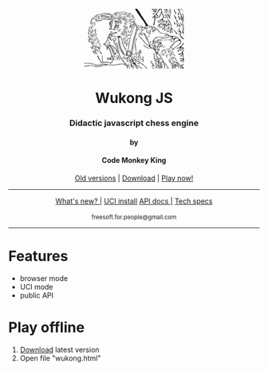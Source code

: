 <p align="center">
  <img src="logo/LOGO.png">
</p>

<h1 align="center">Wukong JS</h1>
<h3 align="center">Didactic javascript chess engine</h3>
<h4 align="center">by</h4>
<h4 align="center">Code Monkey King</h4>
<p align="center">
  <a href="https://github.com/maksimKorzh/wukongJS/raw/main/releases">Old versions</a> |
  <a href="https://github.com/maksimKorzh/wukongJS/raw/main/releases/WukongJS_v1.2.zip">Download</a> |
  <a class="btn btn-success" href="https://maksimkorzh.github.io/wukongJS/wukong.html">Play now!</a>
</p>
<hr>
<p align="center">
  <a href="https://github.com/maksimKorzh/wukongJS/blob/main/docs/CHANGELOG.MD">What's new? |</a>
  <a href="https://github.com/maksimKorzh/wukongJS/blob/main/docs/UCI.MD">UCI install</a>
  <a href="https://github.com/maksimKorzh/wukongJS/blob/main/docs/API.MD">API docs |</a>
  <a href="https://github.com/maksimKorzh/wukongJS/blob/main/docs/SPECS.MD">Tech specs</a>
  
</p>
<p align="center">
  <small>freesoft.for.people@gmail.com</small>
</p>
<hr>

# Features
 - browser mode
 - UCI mode
 - public API

# Play offline
1. <a href="https://github.com/maksimKorzh/wukongJS/raw/main/releases/WukongJS_v1.2.zip">Download</a> latest version
2. Open file "wukong.html"


 


